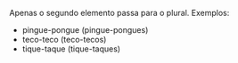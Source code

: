 Apenas o segundo elemento passa para o plural. Exemplos:

- pingue-pongue (pingue-pongues)
- teco-teco (teco-tecos)
- tique-taque (tique-taques)